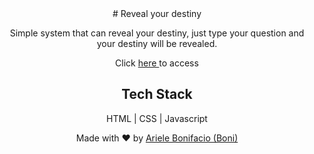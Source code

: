 <div align="center">
# Reveal your destiny

Simple system that can reveal your destiny, just type your question and your destiny will be revealed.

Click <a href="https://bonieasy.github.io/RevealDestiny/" target="_blank"> here </a> to access

## Tech Stack

HTML | CSS | Javascript

Made with :heart: by <a href="https://www.linkedin.com/in/ariele-bonifacio/" target="_blank">Ariele Bonifacio (Boni) </a>

</div>
